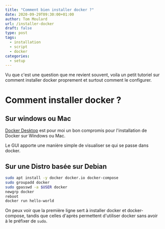 ```yaml
---
title: "Comment bien installer docker ?"
date: 2020-09-29T09:30:00+01:00
author: Tom Moulard
url: /installer-docker
draft: false
type: post
tags:
  - installation
  - script
  - docker
categories:
  - setup
---
```


Vu que c'est une question que me revient souvent, voila un petit tutoriel sur comment installer docker proprement et surtout comment le configurer.

# Comment installer docker ?
## Sur windows ou Mac
[Docker Desktop](https://www.docker.com/products/docker-desktop) est pour moi un bon compromis pour l'installation de Docker sur Windows ou Mac.

Le GUI apporte une manière simple de visualiser se qui se passe dans docker.

## Sur une Distro basée sur Debian
```bash
sudo apt install -y docker docker.io docker-compose
sudo groupadd docker
sudo gpasswd -a $USER docker
newgrp docker
reboot
docker run hello-world
```

On peux voir que la première ligne sert à installer docker et docker-compose, tandis que celles d'après permettent d'utiliser docker sans avoir à le préfixer de `sudo`.
